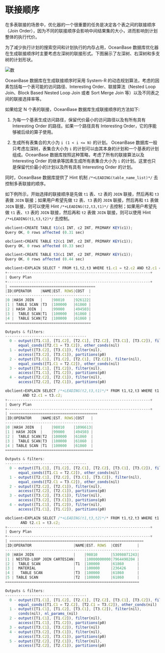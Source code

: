 联接顺序 
=========================

在多表联接的场景中，优化器的一个很重要的任务是决定各个表之间的联接顺序（Join Order），因为不同的联接顺序会影响中间结果集的大小，进而影响到计划整体的执行代价。

为了减少执行计划的搜索空间和计划执行的内存占用，OceanBase 数据库优化器在生成联接顺序时主要考虑左深树的联接形式。下图展示了左深树、右深树和多支树的计划形状。

![数](https://static-aliyun-doc.oss-accelerate.aliyuncs.com/assets/img/zh-CN/9765994061/p180085.jpg)

OceanBase 数据库在生成联接顺序时采用 System-R 的动态规划算法，考虑的因素包括每一个表可能的访问路径、Interesting Order、联接算法（Nested Loop Join、Block Based Nested Loop Join 或者 Sort Merge Join 等）以及不同表之间的联接选择率等。

如果给定 N 个表的联接，OceanBase 数据库生成联接顺序的方法如下:

1. 为每一个基表生成访问路径，保留代价最小的访问路径以及有所有具有 Interesting Order 的路径。如果一个路径具有 Interesting Order，它的序能够被后续的算子使用。

   

2. 生成所有表集合的大小为 `i (1 < i <= N)` 的计划。 OceanBase 数据库一般只考虑左深树，表集合大小为 `i` 的计划可以由其本身的计划和一个基表的计划组成。OceanBase 数据库按照这种策略，考虑了所有的联接算法以及 Interesting Order 的继承等因素生成所有表集合大小为 `i` 的计划。这里也只是保留代价最小的计划以及所有具有 Interesting Order 的计划。

   




同时，OceanBase 数据库提供了 Hint 机制 `/*+LEADING(table_name_list)*/` 去控制多表联接的顺序。

如下例所示，开始选择的联接顺序是先做 `t1` 表、`t2` 表的 `JOIN` 联接，然后再和 `t3` 表做 `JOIN` 联接；如果用户希望先做 `t2` 表、`t3` 表的 `JOIN` 联接，然后再和 `t1` 表做 `JOIN` 联接，则可以使用 Hint `/*+LEADING(t2,t3,t1)*/` 去控制；如果用户希望先做 `t1` 表、`t3` 表的 `JOIN` 联接，然后再和 `t2` 表做 `JOIN` 联接，则可以使用 Hint `/*+LEADING(t1,t3,t2)*/` 去控制。

```javascript
obclient>CREATE TABLE t1(c1 INT, c2 INT, PRIMARY KEY(c1));
Query OK, 0 rows affected (0.31 sec)

obclient>CREATE TABLE t2(c1 INT, c2 INT, PRIMARY KEY(c1));
Query OK, 0 rows affected (0.33 sec)

obclient>CREATE TABLE t3(c1 INT, c2 INT, PRIMARY KEY(c1));
Query OK, 0 rows affected (0.44 sec)

obclient>EXPLAIN SELECT * FROM t1,t2,t3 WHERE t1.c1 = t2.c2 AND t2.c1 = t3.c2;
+-----------------------------------------------------------------+
| Query Plan                                                                              |
+-----------------------------------------------------------------+
| =======================================
|ID|OPERATOR    |NAME|EST. ROWS|COST  |
---------------------------------------
|0 |HASH JOIN   |    |98010    |926122|
|1 | TABLE SCAN |T3  |100000   |61860 |
|2 | HASH JOIN  |    |99000    |494503|
|3 |  TABLE SCAN|T1  |100000   |61860 |
|4 |  TABLE SCAN|T2  |100000   |61860 |
=======================================

Outputs & filters: 
-------------------------------------
  0 - output([T1.C1], [T1.C2], [T2.C1], [T2.C2], [T3.C1], [T3.C2]), filter(nil), 
      equal_conds([T2.C1 = T3.C2]), other_conds(nil)
  1 - output([T3.C2], [T3.C1]), filter(nil), 
      access([T3.C2], [T3.C1]), partitions(p0)
  2 - output([T1.C1], [T1.C2], [T2.C1], [T2.C2]), filter(nil), 
      equal_conds([T1.C1 = T2.C2]), other_conds(nil)
  3 - output([T1.C1], [T1.C2]), filter(nil), 
      access([T1.C1], [T1.C2]), partitions(p0)
  4 - output([T2.C2], [T2.C1]), filter(nil), 
      access([T2.C2], [T2.C1]), partitions(p0)

obclient>EXPLAIN SELECT /*+LEADING(t2,t3,t1)*/* FROM t1,t2,t3 WHERE t1.c1 = t2.c2
        AND t2.c1 = t3.c2;
+-----------------------------------------------------------------+
| Query Plan                                                                              |
+-----------------------------------------------------------------+
| ========================================
|ID|OPERATOR    |NAME|EST. ROWS|COST   |
----------------------------------------
|0 |HASH JOIN   |    |98010    |1096613|
|1 | HASH JOIN  |    |99000    |494503 |
|2 |  TABLE SCAN|T2  |100000   |61860  |
|3 |  TABLE SCAN|T3  |100000   |61860  |
|4 | TABLE SCAN |T1  |100000   |61860  |
========================================

Outputs & filters: 
-------------------------------------
  0 - output([T1.C1], [T1.C2], [T2.C1], [T2.C2], [T3.C1], [T3.C2]), filter(nil), 
      equal_conds([T1.C1 = T2.C2]), other_conds(nil)
  1 - output([T2.C1], [T2.C2], [T3.C1], [T3.C2]), filter(nil), 
      equal_conds([T2.C1 = T3.C2]), other_conds(nil)
  2 - output([T2.C2], [T2.C1]), filter(nil), 
      access([T2.C2], [T2.C1]), partitions(p0)
  3 - output([T3.C2], [T3.C1]), filter(nil), 
      access([T3.C2], [T3.C1]), partitions(p0)
  4 - output([T1.C1], [T1.C2]), filter(nil), 
      access([T1.C1], [T1.C2]), partitions(p0)

obclient>EXPLAIN SELECT /*+LEADING(t1,t3,t2)*/* FROM t1,t2,t3 WHERE t1.c1 = t2.c2 
       AND t2.c1 = t3.c2;
+-----------------------------------------------------------------+
| Query Plan                                                                              |
+-----------------------------------------------------------------+
| =============================================================
|ID|OPERATOR                   |NAME|EST. ROWS  |COST       |
-------------------------------------------------------------
|0 |HASH JOIN                  |    |98010      |53098071243|
|1 | NESTED-LOOP JOIN CARTESIAN|    |10000000000|7964490204 |
|2 |  TABLE SCAN               |T1  |100000     |61860      |
|3 |  MATERIAL                 |    |100000     |236426     |
|4 |   TABLE SCAN              |T3  |100000     |61860      |
|5 | TABLE SCAN                |T2  |100000     |61860      |
=============================================================

Outputs & filters: 
-------------------------------------
  0 - output([T1.C1], [T1.C2], [T2.C1], [T2.C2], [T3.C1], [T3.C2]), filter(nil), 
      equal_conds([T1.C1 = T2.C2], [T2.C1 = T3.C2]), other_conds(nil)
  1 - output([T1.C1], [T1.C2], [T3.C1], [T3.C2]), filter(nil), 
      conds(nil), nl_params_(nil)
  2 - output([T1.C1], [T1.C2]), filter(nil), 
      access([T1.C1], [T1.C2]), partitions(p0)
  3 - output([T3.C1], [T3.C2]), filter(nil)
  4 - output([T3.C2], [T3.C1]), filter(nil), 
      access([T3.C2], [T3.C1]), partitions(p0)
  5 - output([T2.C2], [T2.C1]), filter(nil), 
      access([T2.C2], [T2.C1]), partitions(p0)
```


